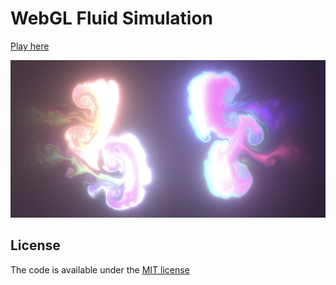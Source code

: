 # WebGL Fluid Simulation

[Play here](https://main--simulatorcolors.netlify.app/)

<img src="/screenshot.jpg?raw=true" width="880">

## License

The code is available under the [MIT license](LICENSE)
